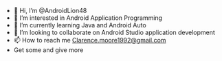 - 👋 Hi, I’m @AndroidLion48
- 👀 I’m interested in Android Application Programming
- 🌱 I’m currently learning Java and Android Auto
- 💞️ I’m looking to collaborate on Android Studio application development
- 📫 How to reach me Clarence.moore1992@gmail.com
- Get some and give more

<!---
AndroidLion48/AndroidLion48 is a ✨ special ✨ repository because its `README.md` (this file) appears on your GitHub profile.
You can click the Preview link to take a look at your changes.
--->
